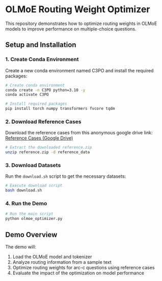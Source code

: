 # OLMoE Routing Weight Optimizer

This repository demonstrates how to optimize routing weights in OLMoE models to improve performance on multiple-choice questions.

## Setup and Installation

### 1. Create Conda Environment

Create a new conda environment named C3PO and install the required packages:

```bash
# Create conda environment
conda create -n C3PO python=3.10 -y
conda activate C3PO

# Install required packages
pip install torch numpy transformers fvcore tqdm
```

### 2. Download Reference Cases

Download the reference cases from this anonymous google drive link:
[Reference Cases (Google Drive)](https://drive.google.com/file/d/1hw3nW7b8hG0KkL0C3kDUZ8Pkk2ywzv-f/view?usp=sharing)

```bash
# Extract the downloaded reference.zip
unzip reference.zip -d reference_data
```

### 3. Download Datasets

Run the `download.sh` script to get the necessary datasets:

```bash
# Execute download script
bash download.sh
```

### 4. Run the Demo

```bash
# Run the main script
python olmoe_optimizer.py
```

## Demo Overview

The demo will:
1. Load the OLMoE model and tokenizer
2. Analyze routing information from a sample text
3. Optimize routing weights for arc-c questions using reference cases
4. Evaluate the impact of the optimization on model performance
